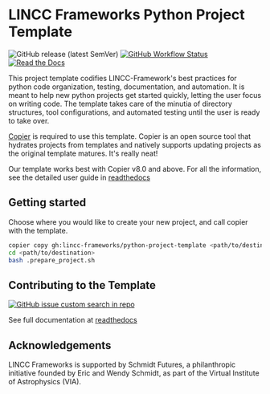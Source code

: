 # LINCC Frameworks Python Project Template
![GitHub release (latest SemVer)](https://img.shields.io/github/v/release/lincc-frameworks/python-project-template)
[![GitHub Workflow Status](https://img.shields.io/github/actions/workflow/status/lincc-frameworks/python-project-template/ci.yml)](https://github.com/lincc-frameworks/python-project-template/ci.yml)
[![Read the Docs](https://img.shields.io/readthedocs/lincc-ppt)](https://lincc-ppt.readthedocs.io/)

This project template codifies LINCC-Framework's best practices for python code organization, testing, documentation, and automation. It is meant to help new python projects get started quickly, letting the user focus on writing code. The template takes care of the minutia of directory structures, tool configurations, and automated testing until the user is ready to take over.

[Copier](https://copier.readthedocs.io/en/latest/) is required to use this template. Copier is an open source tool that hydrates projects from templates and natively supports updating projects as the original template matures. It's really neat!

Our template works best with Copier v8.0 and above. 
For all the information, see the detailed user guide in
[readthedocs](https://lincc-ppt.readthedocs.io/)

## Getting started

Choose where you would like to create your new project, and call copier with the template.

```sh
copier copy gh:lincc-frameworks/python-project-template <path/to/destination>
cd <path/to/destination>
bash .prepare_project.sh
```

## Contributing to the Template

[![GitHub issue custom search in repo](https://img.shields.io/github/issues-search/lincc-frameworks/python-project-template?color=purple&label=Good%20first%20issues&query=is%3Aopen%20label%3A%22good%20first%20issue%22)](https://github.com/lincc-frameworks/python-project-template/issues?q=is%3Aissue+is%3Aopen+label%3A%22good+first+issue%22)

See full documentation at [readthedocs](https://lincc-ppt.readthedocs.io/en/latest/source/contributing.html)

## Acknowledgements

LINCC Frameworks is supported by Schmidt Futures, a philanthropic initiative
founded by Eric and Wendy Schmidt, as part of the Virtual Institute of 
Astrophysics (VIA).
